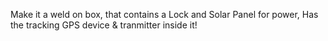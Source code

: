 Make it a weld on box, that contains a Lock and Solar Panel for power, Has the tracking GPS device & tranmitter inside it!
